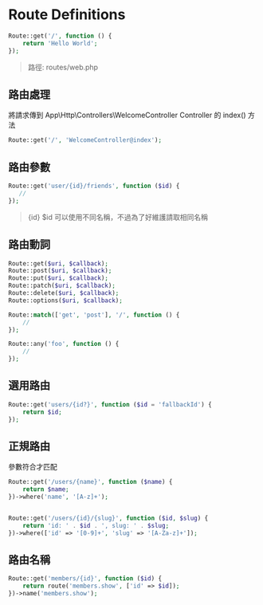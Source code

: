 # Route Definitions


```php
Route::get('/', function () {
    return 'Hello World';
});
```

> 路徑: routes/web.php

## 路由處理

將請求傳到 App\Http\Controllers\WelcomeController Controller 的 index() 方法

```php
Route::get('/', 'WelcomeController@index');
```

## 路由參數

```php
Route::get('user/{id}/friends', function ($id) {
   //
});
```
> {id} $id 可以使用不同名稱，不過為了好維護請取相同名稱

## 路由動詞

```php
Route::get($uri, $callback);
Route::post($uri, $callback);
Route::put($uri, $callback);
Route::patch($uri, $callback);
Route::delete($uri, $callback);
Route::options($uri, $callback);
```

```php
Route::match(['get', 'post'], '/', function () {
    //
});

Route::any('foo', function () {
    //
});
```

## 選用路由

```php
Route::get('users/{id?}', function ($id = 'fallbackId') {
    return $id;
});
```

## 正規路由

參數符合才匹配

```php
Route::get('/users/{name}', function ($name) {
    return $name;
})->where('name', '[A-z]+');


Route::get('/users/{id}/{slug}', function ($id, $slug) {
    return 'id: ' . $id . ', slug: ' . $slug;
})->where(['id' => '[0-9]+', 'slug' => '[A-Za-z]+']);
```

## 路由名稱

```php
Route::get('members/{id}', function ($id) {
    return route('members.show', ['id' => $id]);
})->name('members.show');
```
